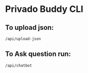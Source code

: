 
# Privado Buddy CLI

## To upload json:
`/api/upload-json`

## To Ask question run: 
`/api/chatbot`

